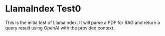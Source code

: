 # LlamaIndex Test0

This is the initia test of LlamaIndex. It will parse a PDF for RAG and return a query result using OpenAI with the provided context.